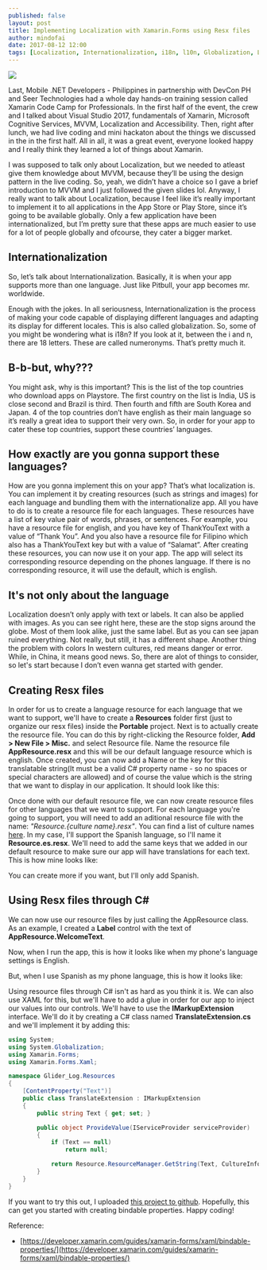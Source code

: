 ```yaml
---
published: false
layout: post
title: Implementing Localization with Xamarin.Forms using Resx files
author: mindofai
date: 2017-08-12 12:00
tags: [Localization, Internationalization, i18n, l10n, Globalization, Languages XAML, Mobile App, UWP, iOS, Android, Xamarin, Xamarin. Forms]
---
```


<img src="{{site.baseurl}}/BP-1.png"/>


Last, Mobile .NET Developers - Philippines in partnership with DevCon PH and Seer Technologies had a whole day hands-on training session called Xamarin Code Camp for Professionals. In the first half of the event, the crew and I talked about Visual Studio 2017, fundamentals of Xamarin, Microsoft Cognitive Services, MVVM, Localization and Accessibility. Then, right after lunch, we had live coding and mini hackaton about the things we discussed in the in the first half. All in all, it was a great event, everyone looked happy and I really think they learned a lot of things about Xamarin. 

I was supposed to talk only about Localization, but we needed to atleast give them knowledge about MVVM, because they’ll be using the design pattern in the live coding. So, yeah, we didn’t have a choice so I gave a brief introduction to MVVM and I just followed the given slides lol. Anyway, I really want to talk about Localization, because I feel like it’s really important to implement it to all applications in the App Store or Play Store, since it’s going to be available globally. Only a few application have been internationalized, but I’m pretty sure that these apps are much easier to use for a lot of people globally and ofcourse, they cater a bigger market.

## Internationalization

So, let’s talk about Internationalization. Basically, it is when your app supports more than one language. Just like Pitbull, your app becomes mr. worldwide.

Enough with the jokes. In all seriousness, Internationalization is the process of making your code capable of displaying different languages and adapting its display for different locales. This is also called globalization. So, some of you might be wondering what is i18n? If you look at it, between the i and n, there are 18 letters. These are called numeronyms. That’s pretty much it.

## B-b-but, why???

You might ask, why is this important? This is the list of the top countries who download apps on Playstore. The first country on the list is India, US is close second and Brazil is third. Then fourth and fifth are South Korea and Japan. 4 of the top countries don’t have english as their main language so it’s really a great idea to support their very own. So, in order for your app to cater these top countries, support these countries’ languages.

## How exactly are you gonna support these languages? 

How are you gonna implement this on your app? That’s what localization is. You can implement it by creating resources (such as strings and images) for each language and bundling them with the internationalize app. All you have to do is to create a resource file for each languages. These resources have a list of key value pair of words, phrases, or sentences. For example, you have a resource file for english, and you have key of ThankYouText with a value of “Thank You”. And you also have a resource file for Filipino which also has a ThankYouText key but with a value of “Salamat”. After creating these resources, you can now use it on your app. The app will select its corresponding resource depending on the phones language. If there is no corresponding resource, it will use the default, which is english.

## It's not only about the language

Localization doesn’t only apply with text or labels. It can also be applied with images. As you can see right here, these are the stop signs around the globe. Most of them look alike, just the same label. But as you can see japan ruined everything. Not really, but still, it has a different shape. Another thing the problem with colors In western cultures, red means danger or error. While, in China, it means good news. So, there are alot of things to consider, so let's start because I don’t even wanna get started with gender.

## Creating Resx files

In order for us to create a language resource for each language that we want to support, we'll have to create a **Resources** folder first (just to organize our resx files) inside the **Portable** project. Next is to actually create the resource file. You can do this by right-clicking the Resource folder, **Add > New File > Misc.** and select Resource file. Name the resource file **AppResource.resx** and this will be our default language resource which is english. Once created, you can now add a Name or the key for this translatable string(It must be a valid C# property name - so no spaces or special characters are allowed) and of course the value which is the string that we want to display in our application. It should look like this:


Once done with our default resource file, we can now create resource files for other languages that we want to support. For each language you're going to support, you will need to add an aditional resource file with the name: *"Resource.{culture name}.resx"*. You can find a list of culture names [here](https://msdn.microsoft.com/en-us/library/cc233982.aspx). In my case, I'll support the Spanish language, so I'll name it **Resource.es.resx**. We'll need to add the same keys that we added in our default resource to make sure our app will have translations for each text. This is how mine looks like:

You can create more if you want, but I'll only add Spanish.

## Using Resx files through C#

We can now use our resource files by just calling the AppResource class. As an example, I created a **Label** control with the text of **AppResource.WelcomeText**.


Now, when I run the app, this is how it looks like when my phone's language settings is English.

But, when I use Spanish as my phone language, this is how it looks like:

Using resource files through C# isn't as hard as you think it is. We can also use XAML for this, but we'll have to add a glue in order for our app to inject our values into our controls. We'll have to use the **IMarkupExtension** interface. We'll do it by creating a C# class named **TranslateExtension.cs** and we'll implement it by adding this:

```csharp
using System;
using System.Globalization;
using Xamarin.Forms;
using Xamarin.Forms.Xaml;

namespace Glider_Log.Resources
{
    [ContentProperty("Text")]
    public class TranslateExtension : IMarkupExtension
    {
        public string Text { get; set; }

        public object ProvideValue(IServiceProvider serviceProvider)
        {
            if (Text == null)
                return null;

            return Resource.ResourceManager.GetString(Text, CultureInfo.CurrentCulture);
        }
    }
}
```

If you want to try this out, I uploaded [this project to github](https://github.com/mindofai/BindablePropertyDemo). Hopefully, this can get you started with creating bindable properties. Happy coding!

Reference:
- [https://developer.xamarin.com/guides/xamarin-forms/xaml/bindable-properties/](https://developer.xamarin.com/guides/xamarin-forms/xaml/bindable-properties/)
